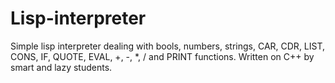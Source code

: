 # Lisp-interpreter

Simple lisp interpreter dealing with bools, numbers, strings,
CAR, CDR, LIST, CONS, IF, QUOTE, EVAL, +, -, *, / and PRINT
functions. Written on C++ by smart and lazy students.
